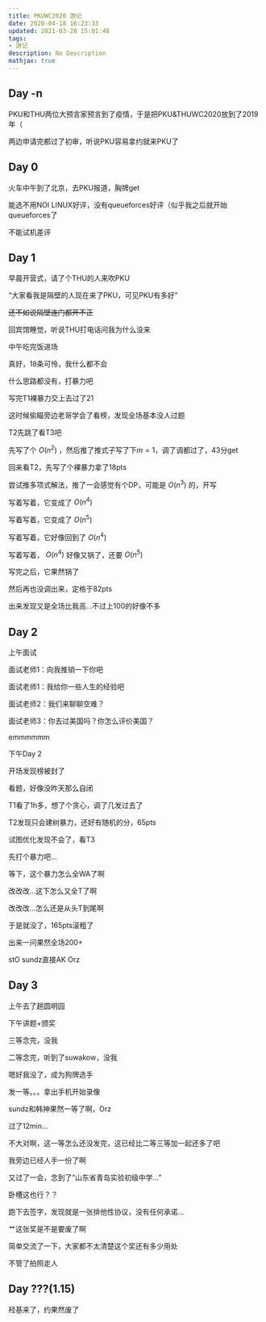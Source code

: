 ```yaml
---
title: PKUWC2020 游记
date: 2020-04-18 16:23:33
updated: 2021-03-28 15:01:48
tags: 
- 游记
description: No Description
mathjax: true
---
```


## Day -n

PKU和THU两位大预言家预言到了疫情，于是把PKU&THUWC2020放到了2019年（

两边申请完都过了初审，听说PKU容易拿约就来PKU了

## Day 0

火车中午到了北京，去PKU报道，胸牌get

能选不用NOI LINUX好评，没有queueforces好评（似乎我之后就开始queueforces了

不能试机差评

## Day 1

早晨开营式，请了个THU的人来吹PKU

“大家看我是隔壁的人现在来了PKU，可见PKU有多好”

~~还不如说隔壁连门都开不正~~

回宾馆睡觉，听说THU打电话问我为什么没来

中午吃完饭进场

真好，18条可怜，我什么都不会

什么思路都没有，打暴力吧

写完T1裸暴力交上去过了21

这时候偷瞄旁边老哥学会了看榜，发现全场基本没人过题

T2先跳了看T3吧

先写了个 $O(n^2)$ ，然后推了推式子写了下$m=1$，调了调都过了，43分get

回来看T2，先写了个裸暴力拿了18pts

尝试推多项式解法，推了一会感觉有个DP，可能是 $O(n^3)$ 的，开写

写着写着，它变成了 $O(n^4)$

写着写着，它变成了 $O(n^5)$

写着写着，它好像回到了 $O(n^4)$

写着写着，  $O(n^4)$  好像又锅了，还要  $O(n^5)$

写完之后，它果然锅了

然后再也没调出来，定格于82pts

出来发现又是全场比我高...不过上100的好像不多

## Day 2

上午面试

面试老师1：向我推销一下你吧

面试老师1：我给你一些人生的经验吧

面试老师2：我们来聊聊空难？

面试老师3：你去过美国吗？你怎么评价美国？

emmmmmm

下午Day 2

开场发现榜被封了

看题，好像没昨天那么自闭

T1看了1h多，想了个贪心，调了几发过去了

T2发现只会建树暴力，还好有随机的分，65pts

试图优化发现不会了，看T3

先打个暴力吧...

等下，这个暴力怎么全WA了啊

改改改...这下怎么又全T了啊

改改改...怎么还是从头T到尾啊

于是就没了，165pts滚粗了

出来一问果然全场200+

stO sundz直接AK Orz

## Day 3

上午去了趟圆明园

下午讲题+颁奖

三等念完，没我

二等念完，听到了suwakow，没我

嗯好我没了，成为狗牌选手

发一等。。。拿出手机开始录像

sundz和韩神果然一等了啊，Orz

过了12min...

不大对啊，这一等怎么还没发完，这已经比二等三等加一起还多了吧

我旁边已经人手一份了啊

又过了一会，念到了“山东省青岛实验初级中学...”

卧槽这也行？？

跑下去签字，发现就是一张排他性协议，没有任何承诺...

艹这张奖是不是要废了啊

简单交流了一下，大家都不太清楚这个奖还有多少用处

不管了拍照走人

## Day ???(1.15)

羟基来了，约果然废了
